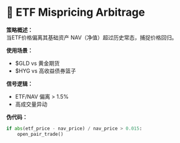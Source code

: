 # 🧠 ETF Mispricing Arbitrage

**策略概述：**  
当ETF价格偏离其基础资产 NAV（净值）超过历史常态，捕捉价格回归。

**使用场景：**  
- $GLD vs 黄金期货  
- $HYG vs 高收益债券篮子

**信号逻辑：**
- ETF/NAV 偏离 > 1.5%
- 高成交量异动

**伪代码：**
```python
if abs(etf_price - nav_price) / nav_price > 0.015:
    open_pair_trade()
